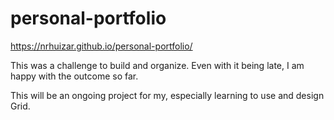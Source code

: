 # personal-portfolio

https://nrhuizar.github.io/personal-portfolio/

This was a challenge to build and organize.  Even with it being late, I am happy with the outcome so far.

This will be an ongoing project for my, especially learning to use and design Grid.